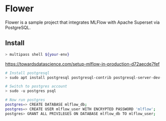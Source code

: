 # Flower

Flower is a sample project that integrates MLFlow with Apache Superset via PostgreSQL.

## Install

```sh
> multipass shell ${your-env}
```

https://towardsdatascience.com/setup-mlflow-in-production-d72aecde7fef

```sh
# Install postgresql
> sudo apt install postgresql postgresql-contrib postgresql-server-dev-all

# Switch to postgres account
> sudo -u postgres psql

# Now run postgres
postgres=> CREATE DATABASE mlflow_db;
postgres=> CREATE USER mlflow_user WITH ENCRYPTED PASSWORD 'mlflow';
postgres> GRANT ALL PRIVILEGES ON DATABASE mlflow_db TO mlflow_user;
```



